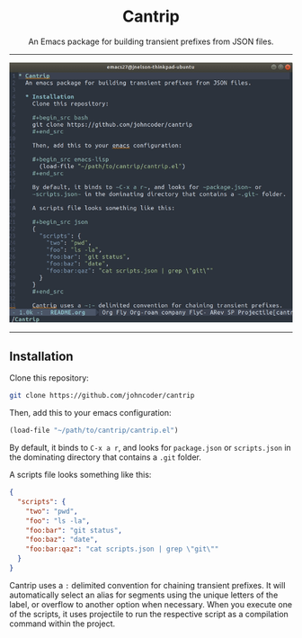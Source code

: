 <div align="center">

<h1>Cantrip</h1>

<p>An Emacs package for building transient prefixes from JSON files.</p>
<hr />

![cantrip example animated gif](https://raw.githubusercontent.com/johncoder/cantrip/master/cantrip-example.gif)

</div>


<hr />

## Installation

Clone this repository:

```sh
git clone https://github.com/johncoder/cantrip
```

Then, add this to your emacs configuration:

```lisp
(load-file "~/path/to/cantrip/cantrip.el")
```
By default, it binds to `C-x a r`, and looks for `package.json` or `scripts.json` in the dominating directory that contains a `.git` folder.

A scripts file looks something like this:

```json
{
  "scripts": {
    "two": "pwd",
    "foo": "ls -la",
    "foo:bar": "git status",
    "foo:baz": "date",
    "foo:bar:qaz": "cat scripts.json | grep \"git\""
  }
}
```

Cantrip uses a `:` delimited convention for chaining transient prefixes. It will automatically select an alias for segments using the unique letters of the label, or overflow to another option when necessary. When you execute one of the scripts, it uses projectile to run the respective script as a compilation command within the project.
